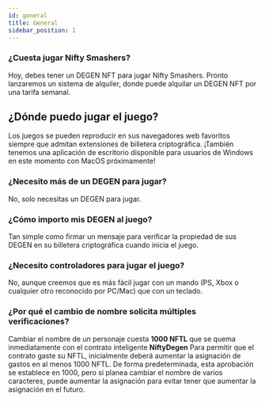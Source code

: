 ```yaml
---
id: general
title: General
sidebar_position: 1
---
```


### **¿Cuesta jugar Nifty Smashers?**

Hoy, debes tener un DEGEN NFT para jugar Nifty Smashers. Pronto lanzaremos un sistema de alquiler, donde puede alquilar un DEGEN NFT por una tarifa semanal.

## ¿Dónde puedo jugar el juego?

Los juegos se pueden reproducir en sus navegadores web favoritos siempre que admitan extensiones de billetera criptográfica. ¡También tenemos una aplicación de escritorio disponible para usuarios de Windows en este momento con MacOS próximamente!

### **¿Necesito más de un DEGEN para jugar?**

No, solo necesitas un DEGEN para jugar.

### ¿Cómo importo mis DEGEN al juego?

Tan simple como firmar un mensaje para verificar la propiedad de sus DEGEN en su billetera criptográfica cuando inicia el juego.

### **¿Necesito controladores para jugar el juego?**
No, aunque creemos que es más fácil jugar con un mando (PS, Xbox o cualquier otro reconocido por PC/Mac) que con un teclado.

### ¿Por qué el cambio de nombre solicita múltiples verificaciones?

Cambiar el nombre de un personaje cuesta **1000 NFTL** que se quema inmediatamente con el contrato inteligente **NiftyDegen** Para permitir que el contrato gaste su NFTL, inicialmente deberá aumentar la asignación de gastos en al menos 1000 NFTL. De forma predeterminada, esta aprobación se establece en 1000, pero si planea cambiar el nombre de varios caracteres, puede aumentar la asignación para evitar tener que aumentar la asignación en el futuro.

